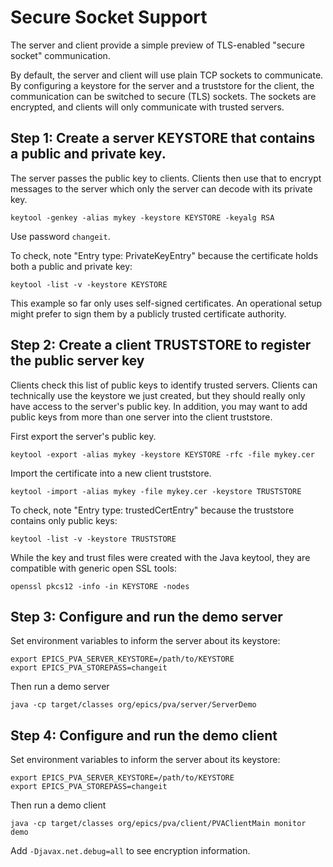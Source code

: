 Secure Socket Support
=====================

The server and client provide a simple preview of TLS-enabled "secure socket" communication.

By default, the server and client will use plain TCP sockets to communicate.
By configuring a keystore for the server and a truststore for the client,
the communication can be switched to secure (TLS) sockets.
The sockets are encrypted, and clients will only communicate with trusted servers.

Step 1: Create a server KEYSTORE that contains a public and private key.
-------

The server passes the public key to clients. Clients then use that to encrypt messages
to the server which only the server can decode with its private key.

```
keytool -genkey -alias mykey -keystore KEYSTORE -keyalg RSA
```

Use password `changeit`.


To check, note "Entry type: PrivateKeyEntry" because the certificate holds both a public and private key:

```
keytool -list -v -keystore KEYSTORE
```

This example so far only uses self-signed certificates.
An operational setup might prefer to sign them by a publicly trusted certificate authority.


Step 2: Create a client TRUSTSTORE to register the public server key
-------

Clients check this list of public keys to identify trusted servers.
Clients can technically use the keystore we just created, but
they should really only have access to the server's public key.
In addition, you may want to add public keys from more than one server into
the client truststore.

First export the server's public key.

```
keytool -export -alias mykey -keystore KEYSTORE -rfc -file mykey.cer
```

Import the certificate into a new client truststore.

```
keytool -import -alias mykey -file mykey.cer -keystore TRUSTSTORE
```

To check, note "Entry type: trustedCertEntry" because the truststore contains only public keys:

```
keytool -list -v -keystore TRUSTSTORE
```

While the key and trust files were created with the Java keytool,
they are compatible with generic open SSL tools:

```
openssl pkcs12 -info -in KEYSTORE -nodes
```


Step 3: Configure and run the demo server
-------

Set environment variables to inform the server about its keystore:

```
export EPICS_PVA_SERVER_KEYSTORE=/path/to/KEYSTORE
export EPICS_PVA_STOREPASS=changeit
```

Then run a demo server

```
java -cp target/classes org/epics/pva/server/ServerDemo
```


Step 4: Configure and run the demo client
-------

Set environment variables to inform the server about its keystore:

```
export EPICS_PVA_SERVER_KEYSTORE=/path/to/KEYSTORE
export EPICS_PVA_STOREPASS=changeit
```

Then run a demo client

```
java -cp target/classes org/epics/pva/client/PVAClientMain monitor demo
```

Add `-Djavax.net.debug=all` to see encryption information.

